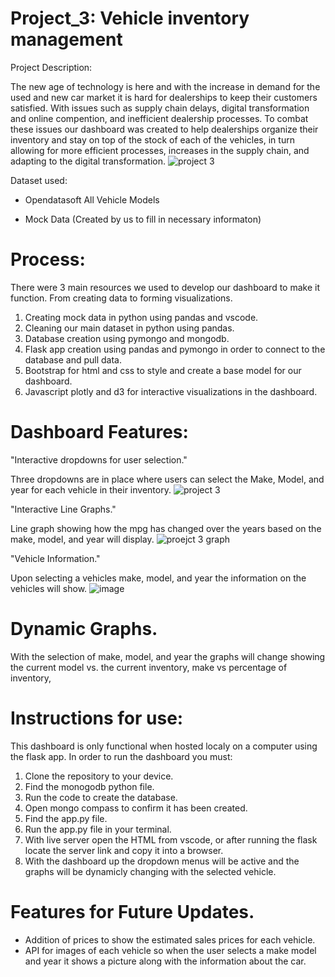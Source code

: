 # Project_3: Vehicle inventory management

Project Description: 

The new age of technology is here and with the increase in demand for the used and new car market it is hard for dealerships to keep their customers satisfied. With issues such as supply chain delays, digital transformation and online compention, and inefficient dealership processes. To combat these issues our dashboard was created to help dealerships organize their inventory and stay on top of the stock of each of the vehicles, in turn allowing for more efficient processes, increases in the supply chain, and adapting to the digital transformation. 
![project 3](https://github.com/user-attachments/assets/0c102a80-1692-4eef-bcae-6551f32ee003)

Dataset used: 

  - Opendatasoft All Vehicle Models

  - Mock Data (Created by us to fill in necessary informaton) 

# Process:

There were 3 main resources we used to develop our dashboard to make it function. From creating data to forming visualizations.
  1. Creating mock data in python using pandas and vscode.
  2. Cleaning our main dataset in python using pandas.
  3. Database creation using pymongo and mongodb.
  4. Flask app creation using pandas and pymongo in order to connect to the database and pull data.
  5. Bootstrap for html and css to style and create a base model for our dashboard.
  6. Javascript plotly and d3 for interactive visualizations in the dashboard.

# Dashboard Features: 

"Interactive dropdowns for user selection."

Three dropdowns are in place where users can select the Make, Model, and year for each vehicle in their inventory. 
![project 3](https://github.com/user-attachments/assets/427dce21-4625-4e53-a9d8-c84f46d43c3b)

"Interactive Line Graphs."

Line graph showing how the mpg has changed over the years based on the make, model, and year will display. 
![proejct 3 graph](https://github.com/user-attachments/assets/c1a26433-843e-4d3e-8ba7-f4c85d4d530d)

"Vehicle Information."

Upon selecting a vehicles make, model, and year the information on the vehicles will show. 
![image](https://github.com/user-attachments/assets/b641739f-5ccf-4671-b149-fdfda2561b33)


# Dynamic Graphs. 
With the selection of make, model, and year the graphs will change showing the current model vs. the current inventory, make vs percentage of inventory, 

# Instructions for use: 

This dashboard is only functional when hosted localy on a computer using the flask app. In order to run the dashboard you must: 

  1. Clone the repository to your device.
  2. Find the monogodb python file.
  3. Run the code to create the database.
  4. Open mongo compass to confirm it has been created.
  5. Find the app.py file.
  6. Run the app.py file in your terminal.
  7. With live server open the HTML from vscode, or after running the flask locate the server link and copy it into a browser.
  8. With the dashboard up the dropdown menus will be active and the graphs will be dynamicly changing with the selected vehicle.

# Features for Future Updates.

  - Addition of prices to show the estimated sales prices for each vehicle. 
  - API for images of each vehicle so when the user selects a make model and year it shows a picture along with the information about the car. 
  



   
